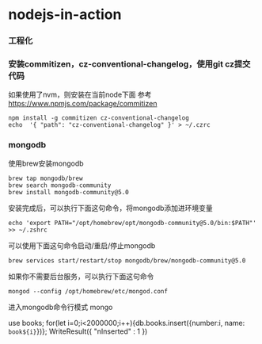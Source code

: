 # nodejs-in-action
### 工程化
### 安装commitizen，cz-conventional-changelog，使用git cz提交代码

如果使用了nvm，则安装在当前node下面
参考 https://www.npmjs.com/package/commitizen

```shell
npm install -g commitizen cz-conventional-changelog
echo  '{ "path": "cz-conventional-changelog" }' > ~/.czrc
```

### mongodb

使用brew安装mongodb

```shell
brew tap mongodb/brew
brew search mongodb-community
brew install mongodb-community@5.0
```

安装完成后，可以执行下面这句命令，将mongodb添加进环境变量
```shell
echo 'export PATH="/opt/homebrew/opt/mongodb-community@5.0/bin:$PATH"' >> ~/.zshrc
```
可以使用下面这句命令启动/重启/停止mongodb
```shell
brew services start/restart/stop mongodb/brew/mongodb-community@5.0
```

如果你不需要后台服务，可以执行下面这句命令
```shell
mongod --config /opt/homebrew/etc/mongod.conf
```

进入mongodb命令行模式
mongo

use books;
for(let i=0;i<2000000;i++){db.books.insert({number:i, name: `book${i}`})};
WriteResult({ "nInserted" : 1 })